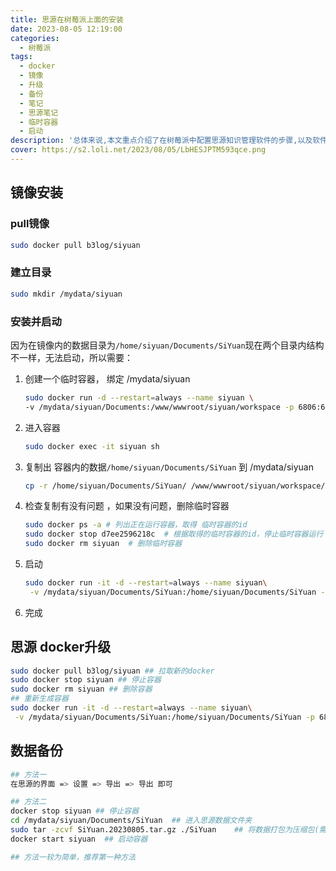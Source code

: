 ```yaml
---
title: 思源在树莓派上面的安装
date: 2023-08-05 12:19:00
categories:
  - 树莓派
tags:
  - docker
  - 镜像
  - 升级
  - 备份
  - 笔记
  - 思源笔记
  - 临时容器
  - 启动
description: '总体来说,本文重点介绍了在树莓派中配置思源知识管理软件的步骤,以及软件更新和数据备份的方法,'
cover: https://s2.loli.net/2023/08/05/LbHESJPTM593qce.png
---
```


## 镜像安装

### pull镜像

```bash
sudo docker pull b3log/siyuan
```

### 建立目录

```bash
sudo mkdir /mydata/siyuan
```

### 安装并启动

因为在镜像内的数据目录为`/home/siyuan/Documents/SiYuan`​ 现在两个目录内结构不一样，无法启动，所以需要：

1. 创建一个临时容器， 绑定 /mydata/siyuan 

    ```bash
    sudo docker run -d --restart=always --name siyuan \
    -v /mydata/siyuan/Documents:/www/wwwroot/siyuan/workspace -p 6806:6806  b3log/siyuan
    ```
2. 进入容器

    ```bash
    sudo docker exec -it siyuan sh
    ```
3. 复制出 容器内的数据`/home/siyuan/Documents/SiYuan`​ 到  /mydata/siyuan

    ```bash
    cp -r /home/siyuan/Documents/SiYuan/ /www/wwwroot/siyuan/workspace/
    ```
4. 检查复制有没有问题 ，如果没有问题，删除临时容器

    ```bash
    sudo docker ps -a # 列出正在运行容器，取得 临时容器的id
    sudo docker stop d7ee2596218c  # 根据取得的临时容器的id，停止临时容器运行
    sudo docker rm siyuan  # 删除临时容器
    ```
5. 启动

    ```bash
    sudo docker run -it -d --restart=always --name siyuan\
     -v /mydata/siyuan/Documents/SiYuan:/home/siyuan/Documents/SiYuan -p 6806:6806  b3log/siyuan
    ```
6. 完成

## 思源 docker升级

```bash
sudo docker pull b3log/siyuan ## 拉取新的docker
sudo docker stop siyuan ## 停止容器
sudo docker rm siyuan ## 删除容器
## 重新生成容器
sudo docker run -it -d --restart=always --name siyuan\
 -v /mydata/siyuan/Documents/SiYuan:/home/siyuan/Documents/SiYuan -p 6806:6806  b3log/siyuan
```

## 数据备份

```bash
## 方法一
在思源的界面 => 设置 => 导出 => 导出 即可

## 方法二
docker stop siyuan ## 停止容器
cd /mydata/siyuan/Documents/SiYuan  ## 进入思源数据文件夹
sudo tar -zcvf SiYuan.20230805.tar.gz ./SiYuan    ## 将数据打包为压缩包(需要root权限,否则会压缩失败)
docker start siyuan  ## 启动容器

## 方法一较为简单，推荐第一种方法
```
